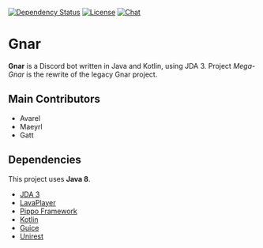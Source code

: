 [![Dependency Status](https://www.versioneye.com/user/projects/58813ef2452b830054c17358/badge.svg?style=flat-square)](https://www.versioneye.com/user/projects/58813ef2452b830054c17358)
[![License](https://img.shields.io/github/license/mashape/apistatus.svg?style=flat-square)](LICENSE)
[![Chat](https://img.shields.io/badge/chat-discord-blue.svg?style=flat-square)](https://discord.gg/NQRpmr2)

# Gnar
**Gnar** is a Discord bot written in Java and Kotlin, using JDA 3.
Project _Mega-Gnar_ is the rewrite of the legacy Gnar project.

## Main Contributors
* Avarel
* Maeyrl
* Gatt

## Dependencies
This project uses **Java 8**.

* [JDA 3](https://github.com/DV8FromTheWorld/JDA)
* [LavaPlayer](https://github.com/sedmelluq/lavaplayer)
* [Pippo Framework](https://github.com/decebals/pippo)
* [Kotlin](https://kotlinlang.org/)
* [Guice](https://github.com/google/guice)
* [Unirest](https://github.com/Mashape/unirest-java)

